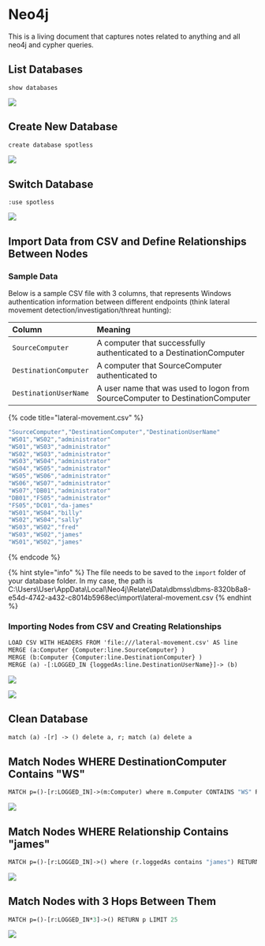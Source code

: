 # Neo4j

This is a living document that captures notes related to anything and all neo4j and cypher queries.

## List Databases

```text
show databases 
```

![](../.gitbook/assets/image%20%28720%29.png)

## Create New Database

```graphql
create database spotless
```

![](../.gitbook/assets/image%20%28651%29.png)

## Switch Database

```text
:use spotless
```

![](../.gitbook/assets/image%20%28571%29.png)

## Import Data from CSV and Define Relationships Between Nodes

### Sample Data

Below is a sample CSV file with 3 columns, that represents Windows authentication information between different endpoints \(think lateral movement detection/investigation/threat hunting\):

| Column | Meaning |
| :--- | :--- |
| `SourceComputer` | A computer that successfully authenticated to a DestinationComputer |
| `DestinationComputer` | A computer that SourceComputer authenticated to |
| `DestinationUserName` | A user name that was used to logon from SourceComputer to DestinationComputer |

{% code title="lateral-movement.csv" %}
```scala
"SourceComputer","DestinationComputer","DestinationUserName"
"WS01","WS02","administrator"
"WS01","WS03","administrator"
"WS02","WS03","administrator"
"WS03","WS04","administrator"
"WS04","WS05","administrator"
"WS05","WS06","administrator"
"WS06","WS07","administrator"
"WS07","DB01","administrator"
"DB01","FS05","administrator"
"FS05","DC01","da-james"
"WS01","WS04","billy"
"WS02","WS04","sally"
"WS03","WS02","fred"
"WS03","WS02","james"
"WS01","WS02","james"
```
{% endcode %}

{% hint style="info" %}
The file needs to be saved to the `import` folder of your database folder. In my case, the path is C:\Users\User\AppData\Local\Neo4j\Relate\Data\dbmss\dbms-8320b8a8-e54d-4742-a432-c8014b5968ec\import\lateral-movement.csv
{% endhint %}

### Importing Nodes from CSV and Creating Relationships

```graphql
LOAD CSV WITH HEADERS FROM 'file:///lateral-movement.csv' AS line
MERGE (a:Computer {Computer:line.SourceComputer} )
MERGE (b:Computer {Computer:line.DestinationComputer} )
MERGE (a) -[:LOGGED_IN {loggedAs:line.DestinationUserName}]-> (b)
```

![](../.gitbook/assets/image%20%28699%29.png)

![](../.gitbook/assets/image%20%28694%29.png)

## Clean Database

```graphql
match (a) -[r] -> () delete a, r; match (a) delete a
```

## Match Nodes WHERE DestinationComputer Contains "WS"

```graphql
MATCH p=()-[r:LOGGED_IN]->(m:Computer) where m.Computer CONTAINS "WS" RETURN p LIMIT 25
```

![](../.gitbook/assets/image%20%28550%29.png)

## Match Nodes WHERE Relationship Contains "james"

```graphql
MATCH p=()-[r:LOGGED_IN]->() where (r.loggedAs contains "james") RETURN p LIMIT 25
```

![](../.gitbook/assets/image%20%28673%29.png)

## Match Nodes with 3 Hops Between Them

```graphql
MATCH p=()-[r:LOGGED_IN*3]->() RETURN p LIMIT 25
```

![](../.gitbook/assets/image%20%28606%29.png)

